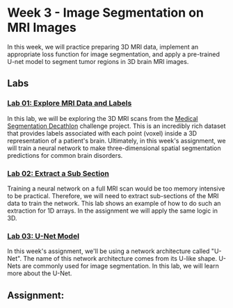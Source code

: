 # Week 3 - Image Segmentation on MRI Images
In this week, we will practice preparing 3D MRI data, implement an appropriate loss function for image segmentation, and apply a pre-trained U-net model to segment tumor regions in 3D brain MRI images.

## Labs
### [Lab 01: Explore MRI Data and Labels](./labs/C1_W3_Lab_1_explore_mri_data_and_labels.ipynb)
In this lab, we will be exploring the 3D MRI scans from the [Medical Segmentation Decathlon](https://decathlon-10.grand-challenge.org/) challenge project. This is an incredibly rich dataset that provides labels associated with each point (voxel) inside a 3D representation of a patient's brain. Ultimately, in this week's assignment, we will train a neural network to make three-dimensional spatial segmentation predictions for common brain disorders.

### [Lab 02: Extract a Sub Section](./labs/C1_W3_Lab_2_extract_a_sub_section.ipynb)
Training a neural network on a full MRI scan would be too memory intensive to be practical. Therefore, we will need to extract sub-sections of the MRI data to train the network. This lab shows an example of how to do such an extraction for 1D arrays. In the assignment we will apply the same logic in 3D.

### [Lab 03: U-Net Model](./labs/C1_W3_Lab_3_unet_model.ipynb)
In this week's assignment, we'll be using a network architecture called "U-Net". The name of this network architecture comes from its U-like shape. U-Nets are commonly used for image segmentation. In this lab, we will learn more about the U-Net.

## Assignment: